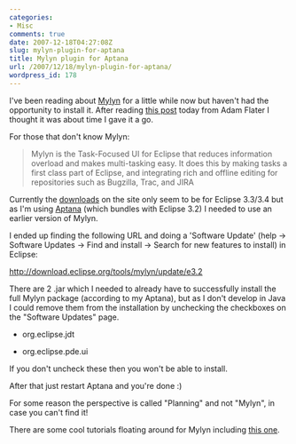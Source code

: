 ```yaml
---
categories:
- Misc
comments: true
date: 2007-12-18T04:27:08Z
slug: mylyn-plugin-for-aptana
title: Mylyn plugin for Aptana
url: /2007/12/18/mylyn-plugin-for-aptana/
wordpress_id: 178
---
```


I've been reading about [Mylyn](http://www.eclipse.org/mylyn/) for a little while now but haven't had the opportunity to install it. After reading [this post](http://adamflater.blogspot.com/2007/12/review-of-mylyn.html) today from Adam Flater I thought it was about time I gave it a go.

For those that don't know Mylyn:



> Mylyn is the Task-Focused UI for Eclipse that reduces information overload and makes multi-tasking easy. It does this by making tasks a first class part of Eclipse, and integrating rich and offline editing for repositories such as Bugzilla, Trac, and JIRA



Currently the [downloads](http://www.eclipse.org/mylyn/downloads/) on the site only seem to be for Eclipse 3.3/3.4 but as I'm using [Aptana](http://www.aptana.com/) (which bundles with Eclipse 3.2) I needed to use an earlier version of Mylyn.

I ended up finding the following URL and doing a 'Software Update' (help -> Software Updates -> Find and install -> Search for new features to install) in Eclipse:

http://download.eclipse.org/tools/mylyn/update/e3.2

There are 2 .jar which I needed to already have to successfully install the full Mylyn package (according to my Aptana), but as I don't develop in Java I could remove them from the installation by unchecking the checkboxes on the "Software Updates" page.




	
  * org.eclipse.jdt

	
  * org.eclipse.pde.ui



If you don't uncheck these then you won't be able to install.

After that just restart Aptana and you're done :)

For some reason the perspective is called "Planning" and not "Mylyn", in case you can't find it!

There are some cool tutorials floating around for Mylyn including [this one](http://www.ibm.com/developerworks/java/library/j-mylyn1/?ca=dgr-eclipse-1).


